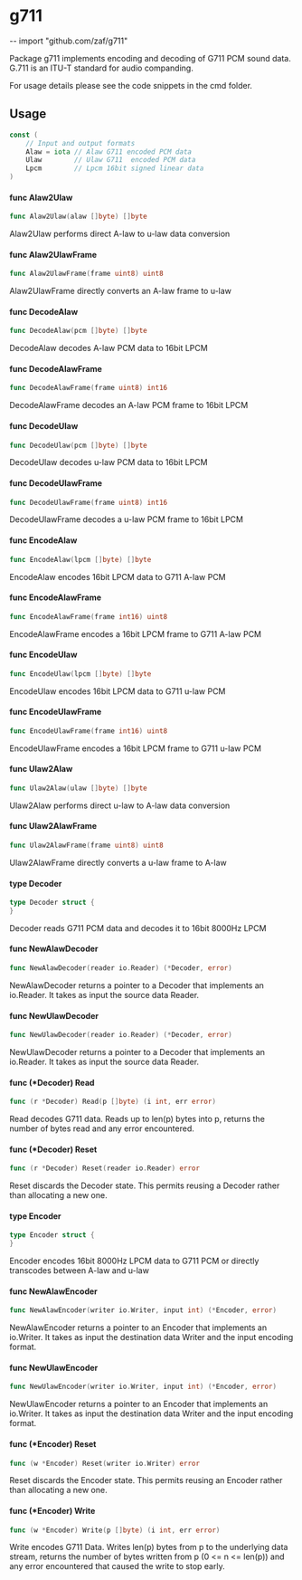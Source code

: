 # g711
--
    import "github.com/zaf/g711"

Package g711 implements encoding and decoding of G711 PCM sound data. G.711 is
an ITU-T standard for audio companding.

For usage details please see the code snippets in the cmd folder.

## Usage

```go
const (
	// Input and output formats
	Alaw = iota // Alaw G711 encoded PCM data
	Ulaw        // Ulaw G711  encoded PCM data
	Lpcm        // Lpcm 16bit signed linear data
)
```

#### func  Alaw2Ulaw

```go
func Alaw2Ulaw(alaw []byte) []byte
```
Alaw2Ulaw performs direct A-law to u-law data conversion

#### func  Alaw2UlawFrame

```go
func Alaw2UlawFrame(frame uint8) uint8
```
Alaw2UlawFrame directly converts an A-law frame to u-law

#### func  DecodeAlaw

```go
func DecodeAlaw(pcm []byte) []byte
```
DecodeAlaw decodes A-law PCM data to 16bit LPCM

#### func  DecodeAlawFrame

```go
func DecodeAlawFrame(frame uint8) int16
```
DecodeAlawFrame decodes an A-law PCM frame to 16bit LPCM

#### func  DecodeUlaw

```go
func DecodeUlaw(pcm []byte) []byte
```
DecodeUlaw decodes u-law PCM data to 16bit LPCM

#### func  DecodeUlawFrame

```go
func DecodeUlawFrame(frame uint8) int16
```
DecodeUlawFrame decodes a u-law PCM frame to 16bit LPCM

#### func  EncodeAlaw

```go
func EncodeAlaw(lpcm []byte) []byte
```
EncodeAlaw encodes 16bit LPCM data to G711 A-law PCM

#### func  EncodeAlawFrame

```go
func EncodeAlawFrame(frame int16) uint8
```
EncodeAlawFrame encodes a 16bit LPCM frame to G711 A-law PCM

#### func  EncodeUlaw

```go
func EncodeUlaw(lpcm []byte) []byte
```
EncodeUlaw encodes 16bit LPCM data to G711 u-law PCM

#### func  EncodeUlawFrame

```go
func EncodeUlawFrame(frame int16) uint8
```
EncodeUlawFrame encodes a 16bit LPCM frame to G711 u-law PCM

#### func  Ulaw2Alaw

```go
func Ulaw2Alaw(ulaw []byte) []byte
```
Ulaw2Alaw performs direct u-law to A-law data conversion

#### func  Ulaw2AlawFrame

```go
func Ulaw2AlawFrame(frame uint8) uint8
```
Ulaw2AlawFrame directly converts a u-law frame to A-law

#### type Decoder

```go
type Decoder struct {
}
```

Decoder reads G711 PCM data and decodes it to 16bit 8000Hz LPCM

#### func  NewAlawDecoder

```go
func NewAlawDecoder(reader io.Reader) (*Decoder, error)
```
NewAlawDecoder returns a pointer to a Decoder that implements an io.Reader. It
takes as input the source data Reader.

#### func  NewUlawDecoder

```go
func NewUlawDecoder(reader io.Reader) (*Decoder, error)
```
NewUlawDecoder returns a pointer to a Decoder that implements an io.Reader. It
takes as input the source data Reader.

#### func (*Decoder) Read

```go
func (r *Decoder) Read(p []byte) (i int, err error)
```
Read decodes G711 data. Reads up to len(p) bytes into p, returns the number of
bytes read and any error encountered.

#### func (*Decoder) Reset

```go
func (r *Decoder) Reset(reader io.Reader) error
```
Reset discards the Decoder state. This permits reusing a Decoder rather than
allocating a new one.

#### type Encoder

```go
type Encoder struct {
}
```

Encoder encodes 16bit 8000Hz LPCM data to G711 PCM or directly transcodes
between A-law and u-law

#### func  NewAlawEncoder

```go
func NewAlawEncoder(writer io.Writer, input int) (*Encoder, error)
```
NewAlawEncoder returns a pointer to an Encoder that implements an io.Writer. It
takes as input the destination data Writer and the input encoding format.

#### func  NewUlawEncoder

```go
func NewUlawEncoder(writer io.Writer, input int) (*Encoder, error)
```
NewUlawEncoder returns a pointer to an Encoder that implements an io.Writer. It
takes as input the destination data Writer and the input encoding format.

#### func (*Encoder) Reset

```go
func (w *Encoder) Reset(writer io.Writer) error
```
Reset discards the Encoder state. This permits reusing an Encoder rather than
allocating a new one.

#### func (*Encoder) Write

```go
func (w *Encoder) Write(p []byte) (i int, err error)
```
Write encodes G711 Data. Writes len(p) bytes from p to the underlying data
stream, returns the number of bytes written from p (0 <= n <= len(p)) and any
error encountered that caused the write to stop early.
